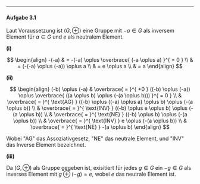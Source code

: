 ***
#### Aufgabe 3.1

Laut Voraussetzung ist $(G, \oplus)$ eine Gruppe mit $-a \in G$ als inversem Element für $a \in G$ und $e$ als neutralem Element.

**(i)**

$$
\begin{align}
-(-a) & = -(-a) \oplus \overbrace{ (-a \oplus a) }^{ = 0 } \\
 & = (-(-a) \oplus (-a)) \oplus a \\
 & = e \oplus a \\
 & = a
\end{align}
$$

**(ii)**

$$
\begin{align}
(-b) \oplus (-a) & \overbrace{ = }^{ +0 } ((-b) \oplus (-a)) \oplus \overbrace{ ((a \oplus b) \oplus (-(a \oplus b))) }^{ = 0 } \\
 & \overbrace{ = }^{ \text{AG} } ((-b) \oplus ((-a) \oplus a) \oplus b) \oplus (-(a \oplus b)) \\
 & \overbrace{ = }^{ \text{INV} } ((-b) \oplus e \oplus b) \oplus (-(a \oplus b)) \\
 & \overbrace{ = }^{ \text{NE} } ((-b) \oplus b) \oplus (-(a \oplus b)) \\
 & \overbrace{ = }^{ \text{INV} } e \oplus (-(a \oplus b)) \\
 & \overbrace{ = }^{ \text{NE} } -(a \oplus b)
\end{align}
$$

Wobei "AG" das Assoziativgesetz, "NE" das neutrale Element, und "INV" das Inverse Element bezeichnet.

**(iii)**

Da $(G, \oplus)$ als Gruppe gegeben ist, exisitiert für jedes $g \in G$ ein $-g \in G$ als inverses Element mit $g \oplus (-g) = e$, wobei $e$ das neutrale Element ist.

